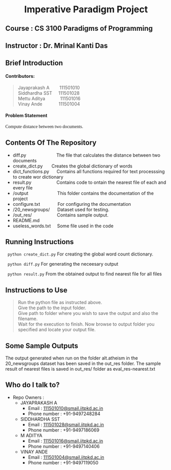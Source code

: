 # <center>Imperative Paradigm Project </center>
## Course : CS 3100 Paradigms of Programming

## Instructor : Dr. Mrinal Kanti Das
## Brief Introduction
#### Contributors: 
> Jayaprakash A &nbsp;&nbsp;&nbsp;&nbsp;&nbsp;&nbsp;&nbsp;111501010  
> Siddhardha SST&nbsp;&nbsp;&nbsp;&nbsp;&nbsp;111501028  
> Mettu Aditya&nbsp;&nbsp;&nbsp;&nbsp;&nbsp;&nbsp;&nbsp;&nbsp;&nbsp;&nbsp;&nbsp;&nbsp;111501016  
> Vinay Ande&nbsp;&nbsp;&nbsp;&nbsp;&nbsp;&nbsp;&nbsp;&nbsp;&nbsp; &nbsp;&nbsp;&nbsp;111501004  

#### Problem Statement
<span style="font-family: Calibri; font-size: 1em;">Compute distance between two documents.</span>

## Contents Of The Repository
* diff.py  &nbsp;&nbsp;&nbsp;&nbsp;&nbsp;&nbsp;&nbsp;&nbsp;&nbsp;&nbsp;&nbsp;&nbsp;&nbsp;&nbsp;&nbsp;&nbsp;&nbsp;&nbsp;&nbsp;&nbsp;&nbsp;&nbsp;&nbsp;The file that calculates the distance between two documents
* create_dict.py  &nbsp;&nbsp;&nbsp;&nbsp;&nbsp; Creates the global dictionary of words
* dict_functions.py &nbsp;&nbsp;&nbsp;&nbsp; Contains all functions required for text processsing to create wor dictionary
* result.py &nbsp;&nbsp;&nbsp;&nbsp;&nbsp;&nbsp;&nbsp;&nbsp;&nbsp;&nbsp;&nbsp;&nbsp;&nbsp;&nbsp;&nbsp;&nbsp;&nbsp;&nbsp;&nbsp;Contains code to ontain the nearest file of each and every file
* /output   &nbsp;&nbsp;&nbsp;&nbsp;&nbsp;&nbsp;&nbsp;&nbsp;&nbsp;&nbsp;&nbsp;&nbsp;&nbsp;&nbsp;&nbsp;&nbsp;&nbsp;&nbsp;&nbsp;&nbsp;&nbsp;&nbsp;This folder contains the documentation of the project
* configure.txt  &nbsp;&nbsp;&nbsp;&nbsp;&nbsp;&nbsp;&nbsp;&nbsp;&nbsp;&nbsp;&nbsp;&nbsp;&nbsp;For configuring the documentation
* /20_newsgroups/  &nbsp;&nbsp;&nbsp;&nbsp;&nbsp;Dataset used for testing.
* /out_res/  &nbsp;&nbsp;&nbsp;&nbsp;&nbsp;&nbsp;&nbsp;&nbsp;&nbsp;&nbsp;&nbsp;&nbsp;&nbsp;&nbsp;&nbsp;&nbsp;&nbsp;&nbsp;&nbsp;Contains sample output.
* README.md 
* useless_words.txt  &nbsp;&nbsp;&nbsp;&nbsp;Some file used in the code

## Running Instructions

``` python create_dict.py``` For creating the global word count dictionary.

``` python diff.py``` For generating the neceesary output

``` python result.py``` From the obtained output to find nearest file for all files
## Instructions to Use
> Run the python file as instructed above.  
> Give the path to the input folder.  
> Give path to folder where you wish to save the output and also the filename.  
> Wait for the execution to finish. Now browse to output folder you specified and locate your output file.  
## Some Sample Outputs
 The output generated when run on the folder alt.atheism in the 20_newsgroups dataset has been saved in the out_res folder. The sample result of nearest files is saved in out_res/ folder as eval_res-nearest.txt

## Who do I talk to?

* Repo Owners : 
	- JAYAPRAKASH A
    	- Email : 111501010@smail.iitpkd.ac.in
    	- Phone number : +91-9497248284
	- SIDDHARDHA SST
    	- Email : 111501028@smail.iitpkd.ac.in
    	- Phone number : +91-9497186069
	- M ADITYA
    	- Email : 111501016@smail.iitpkd.ac.in
    	- Phone number : +91-9497140406
	- VINAY ANDE
    	- Email : 111501004@smail.iitpkd.ac.in
    	- Phone number : +91-9497119050
